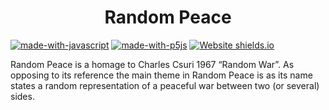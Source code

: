 <h1 align="center" id="title">Random Peace</h1>

[![made-with-javascript](https://img.shields.io/badge/Made%20with-JavaScript-f7df1e.svg)](https://www.javascript.com)
[![made-with-p5js](https://img.shields.io/badge/Made%20with-P5js-ed225d.svg)](https://p5js.org/)
[![Website shields.io](https://img.shields.io/website-up-down-green-red/http/shields.io.svg)](http://shields.io/)

<p id="description">Random Peace is a homage to Charles Csuri 1967 “Random War”. As opposing to its reference the main theme in Random Peace is as its name states a random representation of a peaceful war between two (or several) sides.</p>
